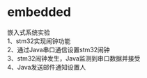 # embedded
 嵌入式系统实验  
 1、stm32实现闹钟功能  
 2、通过Java串口通信设置stm32闹钟  
 3、stm32闹钟发生，Java监测到串口数据并接受  
 4、Java发送邮件通知设置人 

